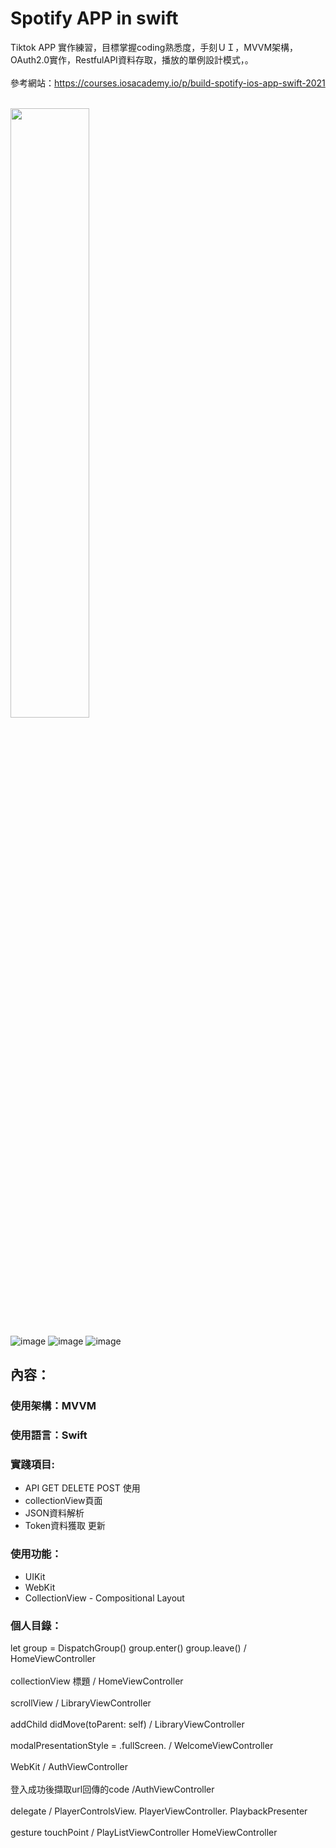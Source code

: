 Spotify APP in swift
===

Tiktok APP 實作練習，目標掌握coding熟悉度，手刻ＵＩ，MVVM架構，OAuth2.0實作，RestfulAPI資料存取，播放的單例設計模式，。<br>
 <br>
參考網站：https://courses.iosacademy.io/p/build-spotify-ios-app-swift-2021 <br>
 <br>
 
 <img src="https://github.com/knives99/spotify_test/blob/main/pic01.png" width="50%" height="50%"  /><br/>

 ![image](https://github.com/knives99/spotify_test/blob/main/pic01.png)
  ![image](https://github.com/knives99/spotify_test/blob/main/pic02.png)
   ![image](https://github.com/knives99/spotify_test/blob/main/pic03.png)
 
 
## 內容：

### 使用架構：MVVM 
### 使用語言：Swift 

### 實踐項目:
* API GET DELETE POST 使用
* collectionView頁面
* JSON資料解析
* Token資料獲取 更新



 

### 使用功能：
* UIKit
* WebKit
* CollectionView - Compositional Layout 

### 個人目錄：

 let group = DispatchGroup()  group.enter()  group.leave()   / HomeViewController  <br>
 <br>
 collectionView 標題 / HomeViewController  <br>
 <br>
 scrollView / LibraryViewController <br>
 <br>
 addChild didMove(toParent: self) /  LibraryViewController <br>
 <br>
 modalPresentationStyle = .fullScreen. / WelcomeViewController   <br>
 <br>
 WebKit / AuthViewController  <br>
 <br>
 登入成功後擷取url回傳的code  /AuthViewController  <br>
 <br>
 delegate / PlayerControlsView.  PlayerViewController.  PlaybackPresenter <br>
 <br>
gesture touchPoint / PlayListViewController HomeViewController
